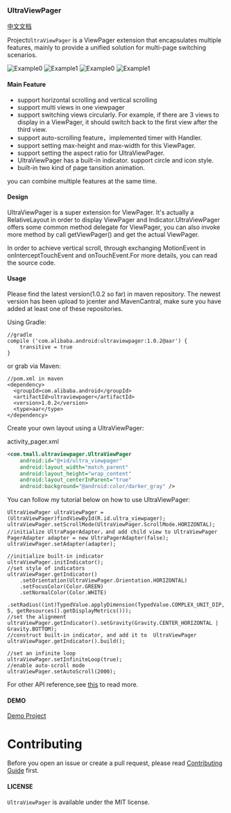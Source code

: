 ### UltraViewPager

[中文文档](README-ch.md)

Project`UltraViewPager` is a ViewPager extension that encapsulates multiple features, mainly to provide a unified solution for multi-page switching scenarios.

![Example0](pics/pics1.gif)
![Example1](pics/pics2.gif)
![Example0](pics/pics3.gif)
![Example1](pics/pics4.gif)


#### Main Feature

* support horizontal scrolling and vertical scrolling
* support multi views in one viewpager
* support switching views circularly. For example, if there are 3 views to display in a ViewPager, it should switch back to the first view after the third view.
* support auto-scrolling feature，implemented timer with Handler.
* support setting max-height and  max-width for this ViewPager.
* support setting the aspect ratio for UltraViewPager.
* UltraViewPager has a built-in indicator. support circle and icon style.
* built-in two kind of page tansition animation.

you can combine multiple features at the same time.

#### Design
UltraViewPager is a super extension for ViewPager.
It's actually a RelativeLayout in order to display ViewPager and Indicator.UltraViewPager offers some common method delegate for ViewPager, you can also invoke more method by call getViewPager() and get the actual ViewPager.

In order to achieve vertical scroll, through exchanging MotionEvent in onInterceptTouchEvent and onTouchEvent.For more details, you can read the source code.

#### Usage

Please find the latest version(1.0.2 so far) in maven repository. The newest version has been upload to jcenter and MavenCantral, make sure you have added at least one of these repositories.

Using Gradle:

```
//gradle
compile ('com.alibaba.android:ultraviewpager:1.0.2@aar') {
	transitive = true
}
```
or grab via Maven:

```
//pom.xml in maven
<dependency>
  <groupId>com.alibaba.android</groupId>
  <artifactId>ultraviewpager</artifactId>
  <version>1.0.2</version>
  <type>aar</type>
</dependency>

```

Create your own layout using a UltraViewPager:

activity_pager.xml

```xml
<com.tmall.ultraviewpager.UltraViewPager
    android:id="@+id/ultra_viewpager"
    android:layout_width="match_parent"
    android:layout_height="wrap_content"
    android:layout_centerInParent="true"
    android:background="@android:color/darker_gray" />

```

You can follow my tutorial below on how to use UltraViewPager:

```
UltraViewPager ultraViewPager = (UltraViewPager)findViewById(R.id.ultra_viewpager);
ultraViewPager.setScrollMode(UltraViewPager.ScrollMode.HORIZONTAL);
//initialize UltraPagerAdapter，and add child view to UltraViewPager
PagerAdapter adapter = new UltraPagerAdapter(false);
ultraViewPager.setAdapter(adapter);

//initialize built-in indicator
ultraViewPager.initIndicator();
//set style of indicators
ultraViewPager.getIndicator()
    .setOrientation(UltraViewPager.Orientation.HORIZONTAL)
    .setFocusColor(Color.GREEN)
    .setNormalColor(Color.WHITE)
    .setRadius((int)TypedValue.applyDimension(TypedValue.COMPLEX_UNIT_DIP, 5, getResources().getDisplayMetrics()));
//set the alignment
ultraViewPager.getIndicator().setGravity(Gravity.CENTER_HORIZONTAL | Gravity.BOTTOM);
//construct built-in indicator, and add it to  UltraViewPager
ultraViewPager.getIndicator().build();

//set an infinite loop
ultraViewPager.setInfiniteLoop(true);
//enable auto-scroll mode
ultraViewPager.setAutoScroll(2000);

```
For other API reference,see [this](ATTRIBUTES.md) to read more.

#### DEMO

[Demo Project](https://github.com/alibaba/UltraViewPager/tree/master/examples)

# Contributing

Before you open an issue or create a pull request, please read [Contributing Guide](CONTRIBUTING.md) first.

#### LICENSE
`UltraViewPager` is available under the MIT license.






